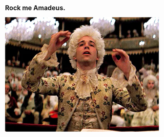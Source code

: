 ## Rock me Amadeus.

![★](https://github.com/STERNEN-KIND/STERNEN-KIND/blob/34e016dab8415e95d5e576f2cd39439fca4a8b90/tumblr_28c31f780461a50baebf7a0446ecd598_cf372bb2_540.gif.webp)
